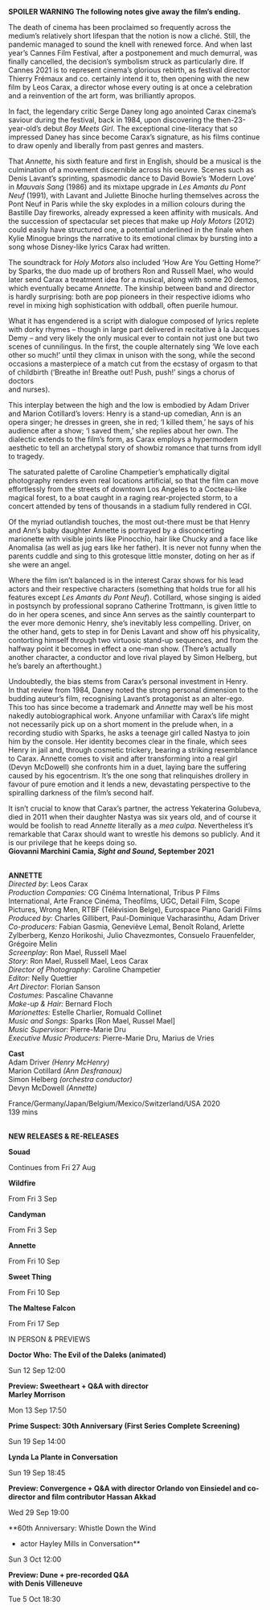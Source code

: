 

**SPOILER WARNING  The following notes give away the film’s ending.**

The death of cinema has been proclaimed so frequently across the medium’s relatively short lifespan that the notion is now a cliché. Still, the pandemic managed to sound the knell with renewed force. And when last year’s Cannes Film Festival, after a postponement and much demurral, was finally cancelled, the decision’s symbolism struck as particularly dire. If Cannes 2021 is to represent cinema’s glorious rebirth, as festival director Thierry Frémaux and co. certainly intend it to, then opening with the new film by Leos Carax, a director whose every outing is at once a celebration and a reinvention of the art form, was brilliantly apropos.

In fact, the legendary critic Serge Daney long ago anointed Carax cinema’s saviour during the festival, back in 1984, upon discovering the then-23-year-old’s debut _Boy Meets Girl_. The exceptional cine-literacy that so impressed Daney has since become Carax’s signature, as his films continue to draw openly and liberally from past genres and masters.

That _Annette_, his sixth feature and first in English, should be a musical is the culmination of a movement discernible across his oeuvre. Scenes such as Denis Lavant’s sprinting, spasmodic dance to David Bowie’s ‘Modern Love’ in _Mauvais Sang_ (1986) and its mixtape upgrade in _Les Amants du Pont Neuf_ (1991), with Lavant and Juliette Binoche hurling themselves across the Pont Neuf in Paris while the sky explodes in a million colours during the Bastille Day fireworks, already expressed a keen affinity with musicals. And the succession of spectacular set pieces that make up _Holy Motors_ (2012) could easily have structured one, a potential underlined in the finale when Kylie Minogue brings the narrative to its emotional climax by bursting into a song whose Disney-like lyrics Carax had written.

The soundtrack for _Holy Motors_ also included ‘How Are You Getting Home?’ by Sparks, the duo made up of brothers Ron and Russell Mael, who would later send Carax a treatment idea for a musical, along with some 20 demos, which eventually became _Annette_. The kinship between band and director is hardly surprising: both are pop pioneers in their respective idioms who revel in mixing high sophistication with oddball, often puerile humour.

What it has engendered is a script with dialogue composed of lyrics replete with dorky rhymes – though in large part delivered in recitative à la Jacques Demy – and very likely the only musical ever to contain not just one but two scenes of cunnilingus. In the first, the couple alternately sing ‘We love each other so much!’ until they climax in unison with the song, while the second occasions a masterpiece of a match cut from the ecstasy of orgasm to that of childbirth (‘Breathe in! Breathe out! Push, push!’ sings a chorus of doctors  
and nurses).

This interplay between the high and the low is embodied by Adam Driver and Marion Cotillard’s lovers: Henry is a stand-up comedian, Ann is an opera singer; he dresses in green, she in red; ‘I killed them,’ he says of his audience after a show; ‘I saved them,’ she replies about her own. The dialectic extends to the film’s form, as Carax employs a hypermodern aesthetic to tell an archetypal story of showbiz romance that turns from idyll to tragedy.

The saturated palette of Caroline Champetier’s emphatically digital photography renders even real locations artificial, so that the film can move effortlessly from the streets of downtown Los Angeles to a Cocteau-like magical forest, to a boat caught in a raging rear-projected storm, to a concert attended by tens of thousands in a stadium fully rendered in CGI.

Of the myriad outlandish touches, the most out-there must be that Henry and Ann’s baby daughter Annette is portrayed by a disconcerting marionette with visible joints like Pinocchio, hair like Chucky and a face like Anomalisa (as well as jug ears like her father). It is never not funny when the parents cuddle and sing to this grotesque little monster, doting on her as if she were an angel.

Where the film isn’t balanced is in the interest Carax shows for his lead actors and their respective characters (something that holds true for all his features except _Les Amants du Pont Neuf_). Cotillard, whose singing is aided in postsynch by professional soprano Catherine Trottmann, is given little to do in her opera scenes, and since Ann serves as the saintly counterpart to the ever more demonic Henry, she’s inevitably less compelling. Driver, on the other hand, gets to step in for Denis Lavant and show off his physicality, contorting himself through two virtuosic stand-up sequences, and from the halfway point it becomes in effect a one-man show. (There’s actually another character, a conductor and love rival played by Simon Helberg, but he’s barely an afterthought.)

Undoubtedly, the bias stems from Carax’s personal investment in Henry.  
In that review from 1984, Daney noted the strong personal dimension to the budding auteur’s film, recognising Lavant’s protagonist as an alter-ego.  
This too has since become a trademark and _Annette_ may well be his most nakedly autobiographical work. Anyone unfamiliar with Carax’s life might not necessarily pick up on a short moment in the prelude when, in a recording studio with Sparks, he asks a teenage girl called Nastya to join him by the console. Her identity becomes clear in the finale, which sees Henry in jail and, through cosmetic trickery, bearing a striking resemblance to Carax. Annette comes to visit and after transforming into a real girl (Devyn McDowell) she confronts him in a duet, laying bare the suffering caused by his egocentrism. It’s the one song that relinquishes drollery in favour of pure emotion and it lends a new, devastating perspective to the spiralling darkness of the film’s second half.

It isn’t crucial to know that Carax’s partner, the actress Yekaterina Golubeva, died in 2011 when their daughter Nastya was six years old, and of course it would be foolish to read _Annette_ literally as a _mea culpa_. Nevertheless it’s remarkable that Carax should want to wrestle his demons so publicly. And it is our privilege that he keeps doing so.  
**Giovanni Marchini Camia, _Sight and Sound_, September 2021**
<br><br>

**ANNETTE**  
_Directed by_: Leos Carax  
_Production Companies:_ CG Cinéma International, Tribus P Films International, Arte France Cinéma, Theofilms, UGC, Detail Film, Scope Pictures, Wrong Men, RTBF (Télévision Belge), Eurospace Piano Garidi Films  
_Produced by:_ Charles Gillibert,  Paul-Dominique Vacharasinthu, Adam Driver  
_Co-producers:_ Fabian Gasmia, Geneviève Lemal, Benoît Roland, Arlette Zylberberg, Kenzo Horikoshi, Julio Chavezmontes, Consuelo Frauenfelder, Grégoire Melin  
_Screenplay_: Ron Mael, Russell Mael  
_Story_: Ron Mael, Russell Mael, Leos Carax  
_Director of Photography_: Caroline Champetier  
_Editor_: Nelly Quettier  
_Art Director_: Florian Sanson  
_Costumes_: Pascaline Chavanne  
_Make-up & Hair:_ Bernard Floch  
_Marionettes:_ Estelle Charlier, Romuald Collinet  
_Music and Songs:_ Sparks [Ron Mael, Russel Mael]  
_Music Supervisor:_ Pierre-Marie Dru  
_Executive Music Producers:_ Pierre-Marie Dru, Marius de Vries  

**Cast**  
Adam Driver _(Henry McHenry)_  
Marion Cotillard _(Ann Desfranoux)_  
Simon Helberg _(orchestra conductor)_  
Devyn McDowell _(Annette)_

France/Germany/Japan/Belgium/Mexico/Switzerland/USA 2020  
139 mins
<br><br>

**NEW RELEASES &  RE-RELEASES**<br>

**Souad**<br>

Continues from Fri 27 Aug<br>

**Wildfire**<br>

From Fri 3 Sep<br>

**Candyman**<br>

From Fri 3 Sep<br>

**Annette**<br>

From Fri 10 Sep<br>

**Sweet Thing**<br>

From Fri 10 Sep<br>

**The Maltese Falcon**<br>

From Fri 17 Sep<br>

IN PERSON & PREVIEWS<br>

**Doctor Who: The Evil of the Daleks (animated)**<br>

Sun 12 Sep 12:00<br>

**Preview: Sweetheart + Q&A with director  
Marley Morrison**<br>

Mon 13 Sep 17:50<br>

**Prime Suspect: 30th Anniversary (First Series Complete Screening)**<br>

Sun 19 Sep 14:00<br>

**Lynda La Plante in Conversation**

Sun 19 Sep 18:45

**Preview: Convergence + Q&A with director Orlando von Einsiedel and co-director and film contributor Hassan Akkad**

Wed 29 Sep 19:00

**60th Anniversary: Whistle Down the Wind  
+ actor Hayley Mills in Conversation**

Sun 3 Oct 12:00

**Preview: Dune + pre-recorded Q&A  
with Denis Villeneuve**

Tue 5 Oct 18:30
<!--stackedit_data:
eyJoaXN0b3J5IjpbLTEyMzY3MjE5ODhdfQ==
-->